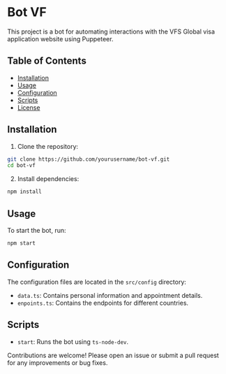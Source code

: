 # Bot VF

This project is a bot for automating interactions with the VFS Global visa application website using Puppeteer.

## Table of Contents

- [Installation](#installation)
- [Usage](#usage)
- [Configuration](#configuration)
- [Scripts](#scripts)
- [License](#license)

## Installation

1. Clone the repository:

```sh
git clone https://github.com/yourusername/bot-vf.git
cd bot-vf
```

2. Install dependencies:

```sh
npm install
```

## Usage

To start the bot, run:

```sh
npm start
```

## Configuration

The configuration files are located in the `src/config` directory:

- `data.ts`: Contains personal information and appointment details.
- `enpoints.ts`: Contains the endpoints for different countries.

## Scripts

- `start`: Runs the bot using `ts-node-dev`.


Contributions are welcome! Please open an issue or submit a pull request for any improvements or bug fixes.
